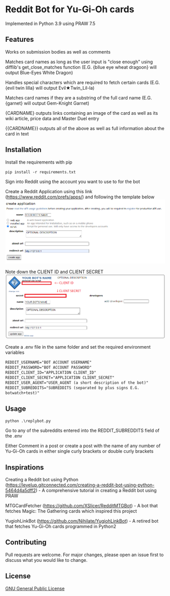 # Reddit Bot for Yu-Gi-Oh cards 

Implemented in Python 3.9 using PRAW 7.5

## Features

Works on submission bodies as well as comments

Matches card names as long as the user input is "close enough" using difflib's get_close_matches function (E.G. {bllue eye wheat dragoon} will output Blue-Eyes White Dragon)

Handles special characters which are required to fetch certain cards (E.G. {evil twin lilla} will output Evil★Twin_Lil-la)

Matches card names if they are a substring of the full card name (E.G. {garnet} will output Gem-Knight Garnet)

{CARDNAME} outputs links containing an image of the card as well as its wiki article, price data and Master Duel entry

{{CARDNAME}} outputs all of the above as well as full information about the card in text 

## Installation

Install the requirements with pip
```
pip install -r requirements.txt
```

Sign into Reddit using the account you want to use to for the bot

Create a Reddit Application using this link (https://www.reddit.com/prefs/apps/) and following the template below
![Bot Creation Template](./images/Create_Bot.png)

Note down the CLIENT ID and CLIENT SECRET 
![Bot Credentials Page](./images/Bot_Credentials.png)

Create a .env file in the same folder and set the required environment variables 
```
REDDIT_USERNAME="BOT ACCOUNT USERNAME"
REDDIT_PASSWORD="BOT ACCOUNT PASSWORD"
REDDIT_CLIENT_ID="APPLICATION CLIENT_ID"
REDDIT_CLIENT_SECRET="APPLICATION CLIENT_SECRET"
REDDIT_USER_AGENT="USER_AGENT (a short description of the bot)"
REDDIT_SUBREDDITS="SUBREDDITS (separated by plus signs E.G. botwatch+test)"
```

## Usage

```
python .\replybot.py
```
Go to any of the subreddits entered into the REDDIT_SUBREDDITS field of the .env

Either Comment in a post or create a post with the name of any number of Yu-Gi-Oh cards in either single curly brackets or double curly brackets

## Inspirations 

Creating a Reddit bot using Python (https://levelup.gitconnected.com/creating-a-reddit-bot-using-python-5464d4a5dff2) - A comprehensive tutorial in creating a Reddit bot using PRAW

MTGCardFetcher (https://github.com/XSlicer/RedditMTGBot) - A bot that fetches Magic: The Gathering cards which inspired this project 

YugiohLinkBot (https://github.com/Nihilate/YugiohLinkBot) - A retired bot that fetches Yu-Gi-Oh cards programmed in Python2

## Contributing
Pull requests are welcome. For major changes, please open an issue first to discuss what you would like to change.

## License

[GNU General Public License](https://www.gnu.org/licenses/gpl-3.0.en.html)
